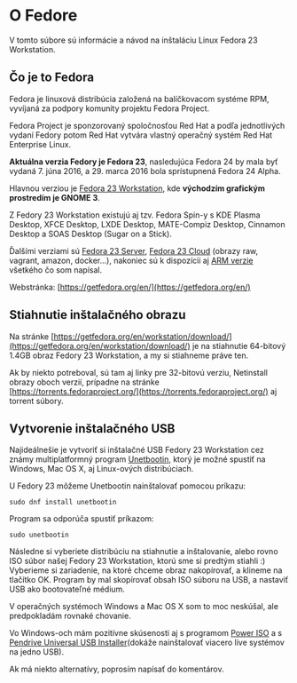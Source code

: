 # O Fedore #

V tomto súbore sú informácie a návod na inštaláciu Linux Fedora 23 Workstation.

## Čo je to Fedora ##

Fedora je linuxová distribúcia založená na balíčkovacom systéme RPM, vyvíjaná za podpory komunity projektu Fedora Project.

Fedora Project je sponzorovaný spoločnosťou Red Hat a podľa jednotlivých vydaní Fedory potom Red Hat vytvára vlastný operačný systém Red Hat Enterprise Linux.

**Aktuálna verzia Fedory je Fedora 23**, nasledujúca Fedora 24 by mala byť vydaná 7. júna 2016, a 29. marca 2016 bola sprístupnená Fedora 24 Alpha.

Hlavnou verziou je [Fedora 23 Workstation](https://getfedora.org/en/workstation/), kde **východzím grafickým prostredím je GNOME 3**.

Z Fedory 23 Workstation existujú aj tzv. Fedora Spin-y s KDE Plasma Desktop, XFCE Desktop, LXDE Desktop, MATE-Compiz Desktop, Cinnamon Desktop a SOAS Desktop (Sugar on a Stick).

Ďalšími verziami sú [Fedora 23 Server](https://getfedora.org/en/server/), [Fedora 23 Cloud](https://getfedora.org/en/cloud/) (obrazy raw, vagrant, amazon, docker...), nakoniec sú k dispozícii aj [ARM verzie](https://arm.fedoraproject.org/) všetkého čo som napísal.

Webstránka: [https://getfedora.org/en/](https://getfedora.org/en/)

## Stiahnutie inštalačného obrazu ##

Na stránke [https://getfedora.org/en/workstation/download/](https://getfedora.org/en/workstation/download/) je na stiahnutie 64-bitový 1.4GB obraz Fedory 23 Workstation, a my si stiahneme práve ten.

Ak by niekto potreboval, sú tam aj linky pre 32-bitovú verziu, Netinstall obrazy oboch verzií, prípadne na stránke [https://torrents.fedoraproject.org/](https://torrents.fedoraproject.org/) aj torrent súbory.

## Vytvorenie inštalačného USB ##

Najideálnešie je vytvoriť si inštalačné USB Fedory 23 Workstation cez známy multiplatformný program [Unetbootin](https://unetbootin.github.io/), ktorý je možné spustiť na Windows, Mac OS X, aj Linux-ových distribúciach.

U Fedory 23 môžeme Unetbootin nainštalovať pomocou príkazu:
```
sudo dnf install unetbootin
```

Program sa odporúča spustiť príkazom:
```
sudo unetbootin
```

Následne si vyberiete distribúciu na stiahnutie a inštalovanie, alebo rovno ISO súbor našej Fedory 23 Workstation, ktorú sme si predtým stiahli :)
Vyberieme si zariadenie, na ktoré chceme obraz nakopírovať, a klineme na tlačítko OK. Program by mal skopírovať obsah ISO súboru na USB, a nastaviť USB ako bootovateľné médium.

V operačných systémoch Windows a Mac OS X som to moc neskúšal, ale predpokladám rovnaké chovanie.

Vo Windows-och mám pozitívne skúsenosti aj s programom [Power ISO](http://www.stahuj.centrum.cz/multimedia/ostatni/poweriso/) a s [Pendrive Universal USB Installer](http://www.pendrivelinux.com/universal-usb-installer-easy-as-1-2-3/)(dokáže nainštalovať viacero live systémov na jedno USB).

Ak má niekto alternatívy, poprosím napísať do komentárov.